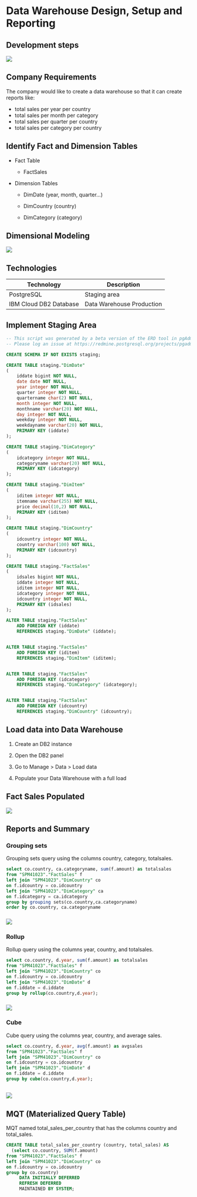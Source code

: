 # Data Warehouse Design, Setup and Reporting

## Development steps

![](C:\Users\Pedrosa\Documents\Dev\cursos\Capstone-Project\imgs\dw_steps.png)

## Company Requirements

The company would like to create a data warehouse so that it can create reports like:

- total sales per year per country
- total sales per month per category
- total sales per quarter per country
- total sales per category per country

## Identify Fact and Dimension Tables

- Fact Table
  
  - FactSales

- Dimension Tables 
  
  - DimDate (year, month, quarter...)
  
  - DimCountry (country)
  
  - DimCategory (category)

## Dimensional Modeling

![](../imgs/dw_modeling.png)

## Technologies

| Technology             | Description               |
| ---------------------- | ------------------------- |
| PostgreSQL             | Staging area              |
| IBM Cloud DB2 Database | Data Warehouse Production |

## Implement Staging Area

```sql
-- This script was generated by a beta version of the ERD tool in pgAdmin 4.
-- Please log an issue at https://redmine.postgresql.org/projects/pgadmin4/issues/new if you find any bugs, including reproduction steps.

CREATE SCHEMA IF NOT EXISTS staging;

CREATE TABLE staging."DimDate"
(
    iddate bigint NOT NULL,
    date date NOT NULL,
    year integer NOT NULL,
    quarter integer NOT NULL,
    quartername char(2) NOT NULL,
    month integer NOT NULL,
    monthname varchar(20) NOT NULL,
    day integer NOT NULL,
    weekday integer NOT NULL,
    weekdayname varchar(20) NOT NULL,
    PRIMARY KEY (iddate)
);

CREATE TABLE staging."DimCategory"
(
    idcategory integer NOT NULL,
    categoryname varchar(20) NOT NULL,
    PRIMARY KEY (idcategory)
);

CREATE TABLE staging."DimItem"
(
    iditem integer NOT NULL,
    itemname varchar(255) NOT NULL,
    price decimal(10,2) NOT NULL,
    PRIMARY KEY (iditem)
);

CREATE TABLE staging."DimCountry"
(
    idcountry integer NOT NULL,
    country varchar(100) NOT NULL,
    PRIMARY KEY (idcountry)
);

CREATE TABLE staging."FactSales"
(
    idsales bigint NOT NULL,
    iddate integer NOT NULL,
    iditem integer NOT NULL,
    idcategory integer NOT NULL,
    idcountry integer NOT NULL,
    PRIMARY KEY (idsales)
);

ALTER TABLE staging."FactSales"
    ADD FOREIGN KEY (iddate)
    REFERENCES staging."DimDate" (iddate);


ALTER TABLE staging."FactSales"
    ADD FOREIGN KEY (iditem)
    REFERENCES staging."DimItem" (iditem);


ALTER TABLE staging."FactSales"
    ADD FOREIGN KEY (idcategory)
    REFERENCES staging."DimCategory" (idcategory);


ALTER TABLE staging."FactSales"
    ADD FOREIGN KEY (idcountry)
    REFERENCES staging."DimCountry" (idcountry);
```

## Load data into Data Warehouse

1. Create an DB2 instance

2. Open the DB2 panel

3. Go to Manage > Data > Load  data

4. Populate your Data Warehouse with a full load

## Fact Sales Populated

![](../imgs/factsales.png) 

## Reports and Summary

### Grouping sets

Grouping sets query using the columns country, category, totalsales.

```sql
select co.country, ca.categoryname, sum(f.amount) as totalsales
from "SPM41023"."FactSales" f
left join "SPM41023"."DimCountry" co
on f.idcountry = co.idcountry
left join "SPM41023"."DimCategory" ca
on f.idcategory = ca.idcategory
group by grouping sets(co.country,ca.categoryname)
order by co.country, ca.categoryname
```

### ![](C:\Users\Pedrosa\Documents\Dev\cursos\Capstone-Project\imgs\13-groupingsets.png)

### Rollup

Rollup query using the columns year, country, and totalsales.

```sql
select co.country, d.year, sum(f.amount) as totalsales
from "SPM41023"."FactSales" f
left join "SPM41023"."DimCountry" co
on f.idcountry = co.idcountry
left join "SPM41023"."DimDate" d
on f.iddate = d.iddate
group by rollup(co.country,d.year);
```

### ![](C:\Users\Pedrosa\Documents\Dev\cursos\Capstone-Project\imgs\14-rollup.png)

### Cube

Cube query using the columns year, country, and average sales.

```sql
select co.country, d.year, avg(f.amount) as avgsales
from "SPM41023"."FactSales" f
left join "SPM41023"."DimCountry" co
on f.idcountry = co.idcountry
left join "SPM41023"."DimDate" d
on f.iddate = d.iddate
group by cube(co.country,d.year);
```

## ![](C:\Users\Pedrosa\Documents\Dev\cursos\Capstone-Project\imgs\15-cube.png)

## MQT (Materialized Query Table)

MQT named total_sales_per_country that has the columns country and total_sales.

```sql
CREATE TABLE total_sales_per_country (country, total_sales) AS
  (select co.country, SUM(f.amount)
from "SPM41023"."FactSales" f
left join "SPM41023"."DimCountry" co
on f.idcountry = co.idcountry
group by co.country)
     DATA INITIALLY DEFERRED
     REFRESH DEFERRED
     MAINTAINED BY SYSTEM;
```
